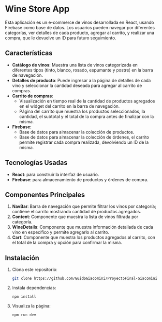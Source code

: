 # Wine Store App

Esta aplicación es un e-commerce de vinos desarrollada en React, usando Firebase como base de datos. Los usuarios pueden navegar por diferentes categorías, ver detalles de cada producto, agregar al carrito, y realizar una compra, que le devuelve un ID para futuro seguimiento.

## Características

- **Catálogo de vinos**: Muestra una lista de vinos categorizada en diferentes tipos (tinto, blanco, rosado, espumante y postre) en la barra de navegación.
- **Detalles de producto**: Puede ingresar a la página de detalles de cada vino y seleccionar la cantidad deseada para agregar al carrito de compras.
- **Carrito de compras**:
  - Visualización en tiempo real de la cantidad de productos agregados en el widget del carrito en la barra de navegación.
  - Página del carrito que muestra los productos seleccionados, la cantidad, el subtotal y el total de la compra antes de finalizar con la misma.
- **Firebase**:
  - Base de datos para almacenar la colección de productos.
  - Base de datos para almacenar la colección de órdenes, el carrito permite registrar cada compra realizada, devolviendo un ID de la misma.
  
## Tecnologías Usadas

- **React**: para construir la interfaz de usuario.
- **Firebase**: para almacenamiento de productos y órdenes de compra.

## Componentes Principales

1. **NavBar**: Barra de navegación que permite filtrar los vinos por categoría; contiene el carrito mostrando cantidad de productos agregados.
2. **Content**: Componente que muestra la lista de vinos filtrada por categoría.
3. **WineDetails**: Componente que muestra información detallada de cada vino en específico y permite agregarlo al carrito.
4. **Cart**: Componente que muestra los productos agregados al carrito, con el total de la compra y opción para confirmar la misma.

## Instalación

1. Clona este repositorio:
   ```bash
   git clone https://github.com/GuidoGiacomini/ProyectoFinal-Giacomini.git
   
2. Instala dependencias:
   ```bash
   npm install
3. Visualiza la página:

    ```bash
    npm run dev
